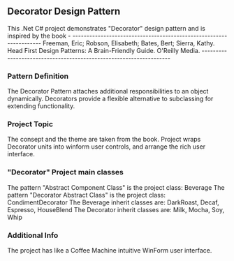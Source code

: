 ## Decorator Design Pattern

This .Net C# project demonstrates "Decorator" design pattern and is inspired by the book - 
	-------------------------------------------------------------------
	Freeman, Eric; Robson, Elisabeth; Bates, Bert; Sierra, Kathy. 
	Head First Design Patterns: A Brain-Friendly Guide. O'Reilly Media.
	-------------------------------------------------------------------

### Pattern Definition

The Decorator Pattern attaches additional responsibilities to an object dynamically. 
Decorators provide a flexible alternative to subclassing for extending functionality.

### Project Topic

The consept and the theme are taken from the book.
Project wraps Decorator units into winform user controls, 
and arrange the rich user interface.

### "Decorator" Project main classes

The pattern "Abstract Component Class" is the project class: Beverage
The pattern "Decorator Abstract Class" is the project class: CondimentDecorator
The Beverage inherit classes are: DarkRoast, Decaf, Espresso, HouseBlend
The Decorator inherit classes are: Milk, Mocha, Soy, Whip

### Additional Info

The project has like a Coffee Machine intuitive WinForm user interface.

